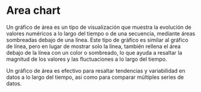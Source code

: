 # Area chart

Un gráfico de área es un tipo de visualización que muestra la evolución de valores numéricos a lo largo del tiempo o de una secuencia, mediante áreas sombreadas debajo de una línea. Este tipo de gráfico es similar al gráfico de línea, pero en lugar de mostrar solo la línea, también rellena el área debajo de la línea con un color o sombreado, lo que ayuda a resaltar la magnitud de los valores y las fluctuaciones a lo largo del tiempo.

Un gráfico de área es efectivo para resaltar tendencias y variabilidad en datos a lo largo del tiempo, así como para comparar múltiples series de datos. 